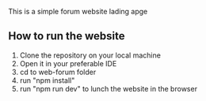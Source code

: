 This is a simple forum website lading apge
## How to run the website
1. Clone the repository on your local machine
2. Open it in your preferable IDE
3. cd to web-forum folder
4. run "npm install"
5. run "npm run dev" to lunch the website in the browser
